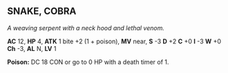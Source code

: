 ## SNAKE, COBRA

_A weaving serpent with a neck hood and lethal venom._

**AC** 12, **HP** 4, **ATK** 1 bite +2 (1 + poison), **MV** near, **S** -3 **D** +2 **C** +0 **I** -3 **W** +0 **Ch** -3, **AL** N, **LV** 1

**Poison:** DC 18 CON or go to 0 HP with a death timer of 1.

